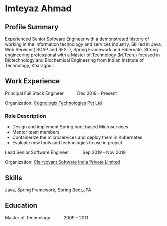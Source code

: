 # Imteyaz Ahmad

## Profile Summary
Experienced Senior Software Engineer with a demonstrated history of working in the information technology and services industry. Skilled in Java, Web Services( SOAP and REST), Spring Framework and Hibernate. Strong engineering professional with a Master of Technology (M.Tech.) focused in Biotechnology and Biochemical Engineering from Indian Institute of Technology, Kharagpur. 

## Work Experience
Principal Full Stack Engineer         &nbsp; &nbsp;&nbsp;   &nbsp; &nbsp;&nbsp;                Dec 2019 - Present

Organization: [Cognologix Technologies Pvt Ltd](https://cognologix.com/)
### Role Description
* Design and implement Spring boot based Microservices
* Mentor team members
* Containerize the microservices and deploy them in Kubernetes
* Evaluate new tools and technologies to use in project

Lead Senior Software Engineer &nbsp; &nbsp;&nbsp;   &nbsp; &nbsp;&nbsp;               Sep 2019 - Nov 2019

Organization: [Clairvoyant Software India Private Limited](http://clairvoyantsoft.com/)

## Skills
Java, Spring Framework, Spring Boot,JPA

## Education
Master of Technology  &nbsp; &nbsp;&nbsp;   &nbsp; &nbsp;&nbsp;   2009 - 2011